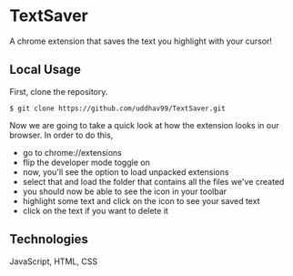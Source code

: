 # TextSaver
A chrome extension that saves the text you highlight with your cursor!

## Local Usage
First, clone the repository.
```
$ git clone https://github.com/uddhav99/TextSaver.git
```
Now we are going to take a quick look at how the extension looks in our browser. In order to do this, 
 - go to chrome://extensions 
 - flip the developer mode toggle on
 - now, you'll see the option to load unpacked extensions
 - select that and load the folder that contains all the files we've created
 - you should now be able to see the icon in your toolbar
 - highlight some text and click on the icon to see your saved text
 - click on the text if you want to delete it

## Technologies
JavaScript, HTML, CSS
